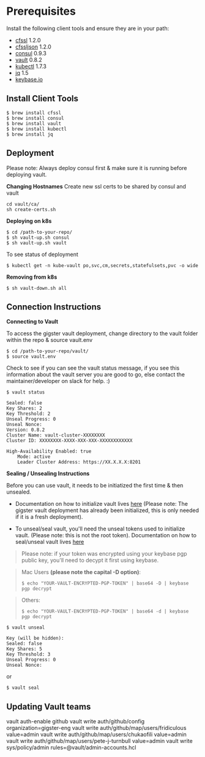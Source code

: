 # Prerequisites

Install the following client tools and ensure they are in your path:

* [cfssl](https://github.com/cloudflare/cfssl) 1.2.0
* [cfssljson](https://github.com/cloudflare/cfssl) 1.2.0
* [consul](https://www.consul.io/downloads.html) 0.9.3
* [vault](https://www.vaultproject.io/downloads.html) 0.8.2
* [kubectl](https://cloud.google.com/sdk/docs/components) 1.7.3
* [jq](https://stedolan.github.io/jq/download/) 1.5
* [keybase.io](https://keybase.io/)

## Install Client Tools

```
$ brew install cfssl
$ brew install consul
$ brew install vault
$ brew install kubectl
$ brew install jq
```

## Deployment

Please note: Always deploy consul first & make sure it is running before deploying vault.


**Changing Hostnames**
Create new ssl certs to be shared by consul and vault

```
cd vault/ca/
sh create-certs.sh
```

**Deploying on k8s**

```
$ cd /path-to-your-repo/
$ sh vault-up.sh consul
$ sh vault-up.sh vault
```

To see status of deployment

```
$ kubectl get -n kube-vault po,svc,cm,secrets,statefulsets,pvc -o wide
```

**Removing from k8s**

```
$ sh vault-down.sh all
```

## Connection Instructions

**Connecting to Vault**

To access the gigster vault deployment, change directory to the vault folder within the repo & source vault.env

```
$ cd /path-to-your-repo/vault/
$ source vault.env
```

Check to see if you can see the vault status message, if you see this information about the vault server you are good to go, else contact the maintainer/developer on slack for help. :)

```
$ vault status
```
```
Sealed: false
Key Shares: 2
Key Threshold: 2
Unseal Progress: 0
Unseal Nonce:
Version: 0.8.2
Cluster Name: vault-cluster-XXXXXXXX
Cluster ID: XXXXXXXX-XXXX-XXX-XXX-XXXXXXXXXXXX

High-Availability Enabled: true
	Mode: active
	Leader Cluster Address: https://XX.X.X.X:8201
```

**Sealing / Unsealing Instructions**

Before you can use vault, it needs to be initiatized the first time & then unsealed.

* Documentation on how to initialize vault lives [here](https://www.vaultproject.io/intro/getting-started/deploy.html#initializing-the-vault) (Please note: The gigster vault deployment has already been initialized, this is only needed if it is a fresh deployment).

* To unseal/seal vault, you'll need the unseal tokens used to initialize vault. (Please note: this is not the root token). Documentation on how to seal/unseal vault lives [here](https://www.vaultproject.io/intro/getting-started/deploy.html#seal-unseal)

> Please note: if your token was encrypted using your keybase pgp public key, you'll need to decypt it first using keybase.

> Mac Users **(please note the capital -D option)**:
> ```
> $ echo "YOUR-VAULT-ENCRYPTED-PGP-TOKEN" | base64 -D | keybase pgp decrypt
> ```

> Others:
> ```
> $ echo "YOUR-VAULT-ENCRYPTED-PGP-TOKEN" | base64 -d | keybase pgp decrypt
> ```

```
$ vault unseal
```
```
Key (will be hidden):
Sealed: false
Key Shares: 5
Key Threshold: 3
Unseal Progress: 0
Unseal Nonce:
```

or

```
$ vault seal
```


## Updating Vault teams

vault auth-enable github
vault write auth/github/config organization=gigster-eng
vault write auth/github/map/users/fridiculous value=admin
vault write auth/github/map/users/chukaofili value=admin
vault write auth/github/map/users/pete-j-turnbull value=admin
vault write sys/policy/admin rules=@vault/admin-accounts.hcl
